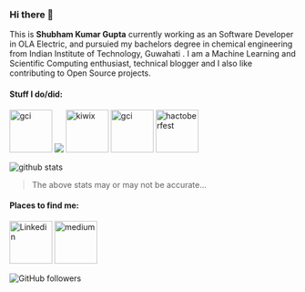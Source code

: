 ### Hi there 👋

This is **Shubham Kumar Gupta** currently working as an Software Developer in OLA Electric, and pursuied my bachelors degree in chemical engineering from Indian Institute of Technology, Guwahati . I am a Machine Learning and Scientific Computing enthusiast, technical blogger and I also like contributing to Open Source projects.

#### Stuff I do/did:
<img src="https://codein.withgoogle.com/static/img/og-image.png" alt="gci" width="75"/>
<img src="https://www.python.org/static/community_logos/python-logo.png"/>
<img src="https://upload.wikimedia.org/wikipedia/commons/thumb/b/b0/Kiwix_logo_v3.svg/1200px-Kiwix_logo_v3.svg.png" alt="kiwix" width="75"/>
<img src="https://avatars.githubusercontent.com/u/4621650?s=200&v=4" alt="gci" width="75"/>
<a href="https://hacktoberfest.digitalocean.com/"><img src="https://hacktoberfestswaglist.com/img/Hacktoberfest_20.jpg" alt="hactoberfest" width="75"></a>

![github stats](https://github-readme-stats.vercel.app/api?username=gptshubham595&&theme=merko&&show_icons=true)
>The above stats may or may not be accurate...

#### Places to find me:
<a href="https://www.linkedin.com/in/shubhamguptaggps/"><img src="https://content.linkedin.com/content/dam/me/business/en-us/amp/brand-site/v2/bg/LI-Bug.svg.original.svg" alt="Linkedin" width="75"/></a>
<a href="https://medium.com/@gptshubham595"><img src="https://miro.medium.com/max/195/1*emiGsBgJu2KHWyjluhKXQw.png" alt="medium" width="75"/></a>

![GitHub followers](https://img.shields.io/github/followers/gptshubham595?style=social)
